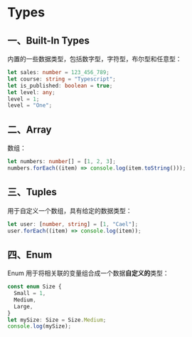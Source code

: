 # Types

## 一、Built-In Types

内置的一些数据类型，包括数字型，字符型，布尔型和任意型：

```ts
let sales: number = 123_456_789;
let course: string = "Typescript";
let is_published: boolean = true;
let level: any;
level = 1;
level = "One";
```

## 二、Array

数组：

```ts
let numbers: number[] = [1, 2, 3];
numbers.forEach((item) => console.log(item.toString()));
```

## 三、Tuples

用于自定义一个数组，具有给定的数据类型：

```ts
let user: [number, string] = [1, "Cael"];
user.forEach((item) => console.log(item));
```

## 四、Enum

Enum 用于将相关联的变量组合成一个数据**自定义的**类型：

```ts
const enum Size {
  Small = 1,
  Medium,
  Large,
}
let mySize: Size = Size.Medium;
console.log(mySize);
```

